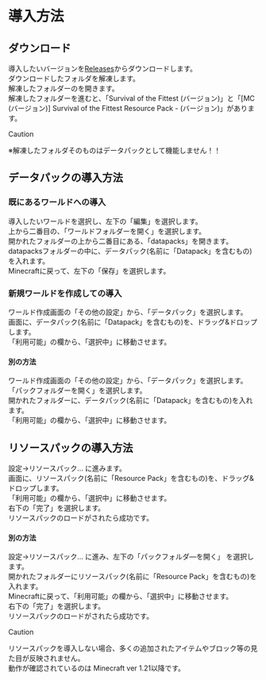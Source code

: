 # 導入方法

## ダウンロード
導入したいバージョンを[Releases](https://github.com/chocobaumu/Minecraft-Survival-of-the-Fittest/releases)からダウンロードします。<br>
ダウンロードしたフォルダを解凍します。<br>
解凍したフォルダーのを開きます。<br>
 解凍したフォルダーを進むと、「Survival of the Fittest (バージョン)」と「[MC (バージョン)] Survival of the Fittest Resource Pack - (バージョン)」があります。<br>

>[!CAUTION]
>※解凍したフォルダそのものはデータパックとして機能しません！！<br>

## データパックの導入方法

### 既にあるワールドへの導入
導入したいワールドを選択し、左下の「編集」を選択します。<br>
上から二番目の、「ワールドフォルダーを開く」を選択します。<br>
開かれたフォルダーの上から二番目にある、「datapacks」を開きます。<br>
datapacksフォルダーの中に、データパック(名前に「Datapack」を含むもの)を入れます。<br>
Minecraftに戻って、左下の「保存」を選択します。<br>

### 新規ワールドを作成しての導入
ワールド作成画面の「その他の設定」から、「データパック」を選択します。<br>
画面に、データパック(名前に「Datapack」を含むもの)を、ドラッグ&ドロップします。<br>
「利用可能」の欄から、「選択中」に移動させます。<br>

#### 別の方法
ワールド作成画面の「その他の設定」から、「データパック」を選択します。<br>
「パックフォルダーを開く」を選択します。<br>
開かれたフォルダーに、データパック(名前に「Datapack」を含むもの)を入れます。<br>
「利用可能」の欄から、「選択中」に移動させます。<br>

## リソースパックの導入方法
設定→リソースパック... に進みます。<br>
画面に、リソースパック(名前に「Resource Pack」を含むもの)を、ドラッグ&ドロップします。<br>
「利用可能」の欄から、「選択中」に移動させます。<br>
右下の「完了」を選択します。<br>
リソースパックのロードがされたら成功です。<br>

#### 別の方法
設定→リソースパック... に進み、左下の「パックフォルダ―を開く」 を選択します。<br>
開かれたフォルダーにリソースパック(名前に「Resource Pack」を含むもの)を入れます。<br>
Minecraftに戻って、「利用可能」の欄から、「選択中」に移動させます。<br>
右下の「完了」を選択します。<br>
リソースパックのロードがされたら成功です。<br>

>[!CAUTION]
>リソースパックを導入しない場合、多くの追加されたアイテムやブロック等の見た目が反映されません。<br>
>動作が確認されているのは Minecraft ver 1.21以降です。<br>
